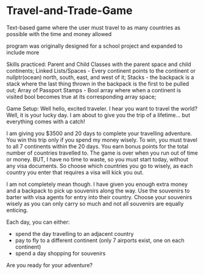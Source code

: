 # Travel-and-Trade-Game
Text-based game where the user must travel to as many countries as possible with the time and money allowed

program was originally designed for a school project and expanded to include more

Skills practiced:
Parent and Child Classes with the parent space and child continents; 
Linked Lists/Spaces - Every continent points to the continent or nullptr(ocean) north, south, east, and west of it; 
Stacks - the backpack is a stack where the last thing thrown in the backpack is the first to be pulled out; 
Array of Passport Stamps - Bool array where when a continent is visited bool becomes true at its corresponding array space; 


Game Setup:
Well hello, excited traveler.  I hear you want to travel the world?
Well, it is your lucky day.  I am about to give you the trip of a lifetime...
but everything comes with a catch!

I am giving you $3500 and 20 days to complete your travelling adventure.
You win this trip only if you spend my money wisely.
To win, you must travel to all 7 continents within the 20 days.
You earn bonus points for the total number of countries travelled to.
The game is over when you run out of time or money.
BUT, I have no time to waste, so you must start today,
without any visa documents.
So choose which countries you go to wisely, as each country you enter that
requires a visa will kick you out.

I am not completely mean though.  I have given you enough
extra money and a backpack to pick up souvenirs along the way.
Use the souvenirs to barter with visa agents for entry into their country.
Choose your souvenirs wisely as you can only carry so much
and not all souvenirs are equally enticing.

Each day, you can either:
 - spend the day travelling to an adjacent country
 - pay to fly to a different continent
     (only 7 airports exist, one on each continent)
 - spend a day shopping for souvenirs

Are you ready for your adventure?

